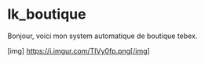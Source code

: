 # lk_boutique

Bonjour, voici mon system automatique de boutique tebex.


[img]
https://i.imgur.com/TIVy0fp.png[/img]

